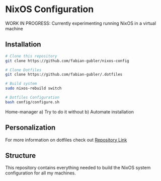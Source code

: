 # NixOS Configuration

WORK IN PROGRESS: Currently experimenting running NixOS in a virtual machine

## Installation

```bash
# Clone this repository
git clone https://github.com/fabian-gubler/nixos-config

# Clone Dotfiles
git clone https://github.com/fabian-gubler/.dotfiles

# Build system
sudo nixos-rebuild switch

# Dotfiles Configuration
bash config/configure.sh
```

Home-manager
a) Try to do it without
b) Automate installation

## Personalization

For more information on dotfiles check out [Repository Link](https://github.com/fabian-gubler/.dotfiles)


## Structure
This repository contains everything needed to build the NixOS system configuration for all my machines.

